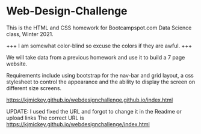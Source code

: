 # Web-Design-Challenge

This is the HTML and CSS homework for Bootcampspot.com Data Science class, Winter 2021.

+++ I am somewhat color-blind so excuse the colors if they are awful. +++

We will take data from a previous homework and use it to build a 7 page website.

Requirements include using bootstrap for the nav-bar and grid layout, a css stylesheet to control the appearance and the ability to display the screen on different size screens.

https://kjmickey.github.io/webdesignchallenge.github.io/index.html


UPDATE:  I used fixed the URL and forgot to change it in the Readme or upload links  The correct URL is  https://kjmickey.github.io/webdesignchallenge/index.html
